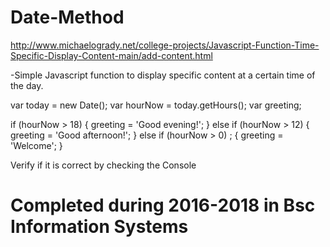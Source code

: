 # Date-Method
http://www.michaelogrady.net/college-projects/Javascript-Function-Time-Specific-Display-Content-main/add-content.html

-Simple Javascript function to display specific content at a certain time of the day.

var today = new Date();
var hourNow = today.getHours();
var greeting;

if (hourNow > 18) {
	greeting = 'Good evening!';
	} 
	else if (hourNow > 12) {
	greeting = 'Good afternoon!';
	} 
	else if (hourNow > 0) ; {
	greeting = 'Welcome';
	}
  
  Verify if it is correct by checking the Console
	

Completed during 2016-2018 in Bsc Information Systems
=================================================================================================================================================================================
